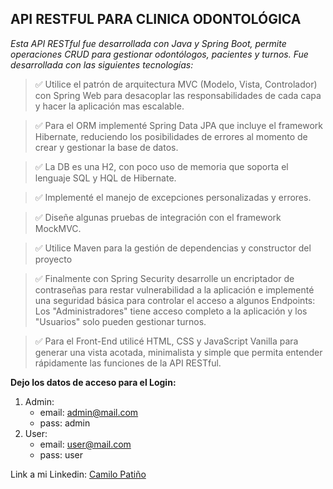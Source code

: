 ## API RESTFUL PARA CLINICA ODONTOLÓGICA

*Esta API RESTful fue desarrollada con Java y Spring Boot, permite operaciones CRUD para gestionar odontólogos, pacientes y turnos. Fue desarrollada con las siguientes tecnologías:*


> ✅ Utilice el patrón de arquitectura MVC (Modelo, Vista, Controlador) con Spring Web para desacoplar las responsabilidades de cada capa y hacer la aplicación mas escalable.

> ✅ Para el ORM implementé Spring Data JPA que incluye el framework Hibernate, reduciendo los posibilidades de errores al momento de crear y gestionar la base de datos.

> ✅ La DB es una H2, con poco uso de memoria que soporta el lenguaje SQL y HQL de Hibernate.

> ✅ Implementé el manejo de excepciones personalizadas y errores.

> ✅ Diseñe algunas pruebas de integración con el framework MockMVC.

> ✅ Utilice Maven para la gestión de dependencias y constructor del proyecto

> ✅ Finalmente con Spring Security desarrolle un encriptador de contraseñas para restar vulnerabilidad a la aplicación e implementé una seguridad básica para controlar el acceso a algunos Endpoints: Los "Administradores" tiene acceso completo a la aplicación y los "Usuarios" solo pueden gestionar turnos. 

> ✅ Para el Front-End utilicé HTML, CSS y JavaScript Vanilla para generar una vista acotada, minimalista y simple que permita entender rápidamente las funciones de la API RESTful.

**Dejo los datos de acceso para el Login:**
1. Admin:
    - email: admin@mail.com
    - pass: admin
2. User:
    - email: user@mail.com
    - pass: user


Link a mi Linkedin: [Camilo Patiño](https://www.linkedin.com/in/camilo-pati%C3%B1o-82b73918b/)
